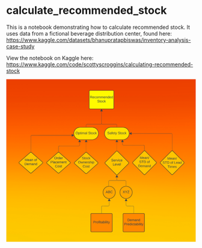 # calculate_recommended_stock
This is a notebook demonstrating how to calculate recommended stock.
It uses data from a fictional beverage distribution center, found here: https://www.kaggle.com/datasets/bhanupratapbiswas/inventory-analysis-case-study

View the notebook on Kaggle here: https://www.kaggle.com/code/scottyscroggins/calculating-recommended-stock

![](https://github.com/spearitual/calculate_recommended_stock/blob/main/Recommended%20Stock%20Breakdown.png)
